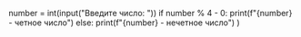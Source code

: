 number = int(input("Введите число: "))
if number % 4 - 0:
  print(f"{number} - четное число")
else:
  print(f"{number} - нечетное число")
)
